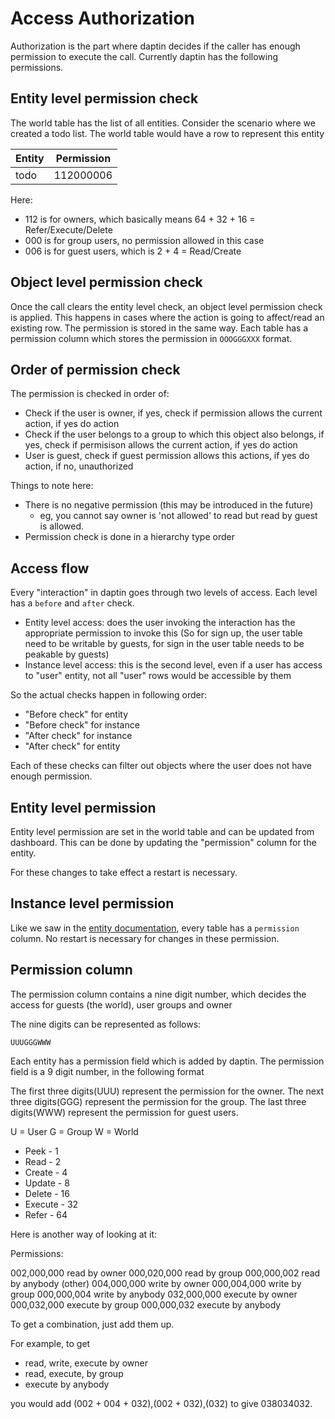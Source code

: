# Access Authorization

Authorization is the part where daptin decides if the caller has enough permission to execute the call. Currently daptin has the following permissions.

## Entity level permission check

The world table has the list of all entities. Consider the scenario where we created a todo list. The world table would have a row to represent this entity

Entity | Permission
---    | ---
todo   | 112000006 |

Here:

- 112 is for owners, which basically means 64 + 32 + 16 = Refer/Execute/Delete
- 000 is for group users, no permission allowed in this case
- 006 is for guest users, which is 2 + 4 = Read/Create


## Object level permission check

Once the call clears the entity level check, an object level permission check is applied. This happens in cases where the action is going to affect/read an existing row. The permission is stored in the same way. Each table has a permission column which stores the permission in ```OOOGGGXXX``` format.

## Order of permission check

The permission is checked in order of:

- Check if the user is owner, if yes, check if permission allows the current action, if yes do action
- Check if the user belongs to a group to which this object also belongs, if yes, check if permisison allows the current action, if yes do action
- User is guest, check if guest permission allows this actions, if yes do action, if no, unauthorized

Things to note here:

- There is no negative permission (this may be introduced in the future)
  - eg, you cannot say owner is 'not allowed' to read but read by guest is allowed. 
- Permission check is done in a hierarchy type order

## Access flow

Every "interaction" in daptin goes through two levels of access. Each level has a ```before``` and ```after``` check.

- Entity level access: does the user invoking the interaction has the appropriate permission to invoke this (So for sign up, the user table need to be writable by guests, for sign in the user table needs to be peakable by guests)
- Instance level access: this is the second level, even if a user has access to "user" entity, not all "user" rows would be accessible by them


So the actual checks happen in following order:

- "Before check" for entity
- "Before check" for instance
- "After check" for instance
- "After check" for entity

Each of these checks can filter out objects where the user does not have enough permission.

## Entity level permission

Entity level permission are set in the world table and can be updated from dashboard. This can be done by updating the "permission" column for the entity.

For these changes to take effect a restart is necessary.

## Instance level permission

Like we saw in the [entity documentation](/setting-up/entities.md), every table has a ```permission``` column. No restart is necessary for changes in these permission.

## Permission column

The permission column contains a nine digit number, which decides the access for guests (the world), user groups and owner

The nine digits can be represented as follows:

```UUUGGGWWW```

Each entity has a permission field which is added by daptin. The permission field is a 9 digit number, in the following format

The first three digits(UUU) represent the permission for the owner.
The next three digits(GGG) represent the permission for the group.
The last three digits(WWW)  represent the permission for guest users.

U = User
G = Group
W = World

- Peek - 1
- Read - 2
- Create - 4
- Update - 8
- Delete - 16
- Execute - 32
- Refer - 64


Here is another way of looking at it:

Permissions:

002,000,000 read by owner
000,020,000 read by group
000,000,002 read by anybody (other)
004,000,000 write by owner
000,004,000 write by group
000,000,004 write by anybody
032,000,000 execute by owner
000,032,000 execute by group
000,000,032 execute by anybody

To get a combination, just add them up.

For example, to get

- read, write, execute by owner
- read, execute, by group
- execute by anybody

you would add (002 + 004 + 032),(002 + 032),(032) to give 038034032.